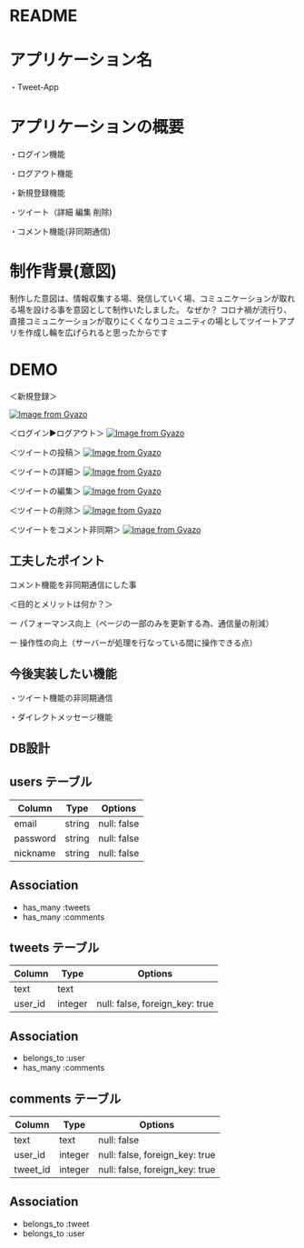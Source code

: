 # README

# アプリケーション名    
  ・Tweet-App

# アプリケーションの概要  
  ・ログイン機能 

  ・ログアウト機能

  ・新規登録機能

  ・ツイート（詳細 編集  削除)

  ・コメント機能(非同期通信)



# 制作背景(意図)
 制作した意図は、情報収集する場、発信していく場、コミュニケーションが取れる場を設ける事を意図として制作いたしました。
 なぜか？ コロナ禍が流行り、直接コミュニケーションが取りにくくなりコミュニティの場としてツイートアプリを作成し輪を広げられると思ったからです

# DEMO

＜新規登録＞

 [![Image from Gyazo](https://i.gyazo.com/df3e3710812e48d0d8c2fc03789002b8.gif)](https://gyazo.com/df3e3710812e48d0d8c2fc03789002b8)

 ＜ログイン▶️ログアウト＞
 [![Image from Gyazo](https://i.gyazo.com/6dd2a6ee99d19c7c8ace45d0efee7562.gif)](https://gyazo.com/6dd2a6ee99d19c7c8ace45d0efee7562)


＜ツイートの投稿＞
[![Image from Gyazo](https://i.gyazo.com/20b1b8e9bc34917adea10d4cf0565963.gif)](https://gyazo.com/20b1b8e9bc34917adea10d4cf0565963)

＜ツイートの詳細＞
[![Image from Gyazo](https://i.gyazo.com/038fb550e0ff246bca7be82ebd1e75a3.gif)](https://gyazo.com/038fb550e0ff246bca7be82ebd1e75a3)

＜ツイートの編集＞
[![Image from Gyazo](https://i.gyazo.com/7f7b4c9e83c04b1f73eed848a0ef490e.gif)](https://gyazo.com/7f7b4c9e83c04b1f73eed848a0ef490e)

＜ツイートの削除＞
[![Image from Gyazo](https://i.gyazo.com/ffa3404c93205ad1d0f476bfddff3e96.gif)](https://gyazo.com/ffa3404c93205ad1d0f476bfddff3e96)

＜ツイートをコメント非同期＞
[![Image from Gyazo](https://i.gyazo.com/05c1ef1edf5ea5b6aa69a96fb9a8f6f5.gif)](https://gyazo.com/05c1ef1edf5ea5b6aa69a96fb9a8f6f5)

## 工夫したポイント

コメント機能を非同期通信にした事

＜目的とメリットは何か？＞

ー パフォーマンス向上（ページの一部のみを更新する為、通信量の削減）

ー 操作性の向上（サーバーが処理を行なっている間に操作できる点）



## 今後実装したい機能

・ツイート機能の非同期通信

・ダイレクトメッセージ機能

## DB設計

## users テーブル

| Column   | Type   | Options     |
| -------- | ------ | ----------- |
| email    | string | null: false |
| password | string | null: false |
| nickname | string | null: false |

## Association

- has_many :tweets
- has_many :comments

## tweets テーブル

| Column   | Type    | Options                        |
| -------- | ------  | ----------------------         |
| text     | text    |                                |
| user_id  | integer | null: false, foreign_key: true |

## Association

- belongs_to :user
- has_many :comments

## comments テーブル

| Column   | Type    | Options                        |
| -------- | ------  | ----------------------         |
| text     | text    | null: false                    |
| user_id  | integer | null: false, foreign_key: true |
| tweet_id | integer | null: false, foreign_key: true |

## Association

- belongs_to :tweet
- belongs_to :user
 
